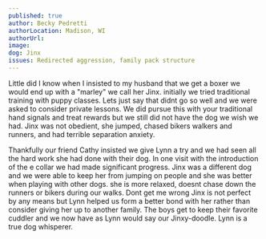 ```yaml
---
published: true
author: Becky Pedretti
authorLocation: Madison, WI
authorUrl:
image:
dog: Jinx
issues: Redirected aggression, family pack structure
---
```


Little did I know when I insisted to my husband that we get a boxer we would end up with a "marley" we call her Jinx. initially we tried traditional training with puppy classes. Lets just say that didnt go so well and we were asked to consider private lessons. We did pursue this with your traditional hand signals and treat rewards but we still did not have the dog we wish we had.  Jinx was not obedient, she jumped, chased bikers walkers and runners, and had terrible separation anxiety.

Thankfully our friend Cathy insisted we give Lynn a try and we had seen all the hard work she had done with their dog. In one visit with the introduction of the e collar we had made significant progress. Jinx was a different dog and we were able to keep her from jumping on people and she was better when playing with other dogs. she is more relaxed, doesnt chase down the runners or bikers during our walks. Dont get me wrong Jinx is not perfect by any means but Lynn helped us form a better bond with her rather than consider giving her up to another family.  The boys get to keep their favorite cuddler and we now have as Lynn would say our Jinxy-doodle. Lynn is a true dog whisperer.
